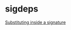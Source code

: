 # sigdeps

[Substituting inside a signature](https://ocaml.org/manual/signaturesubstitution.html#s:signature-substitution)


